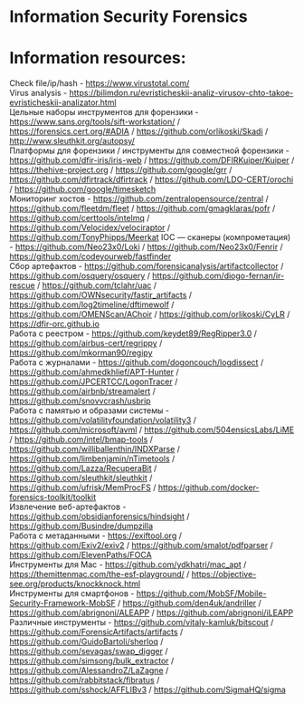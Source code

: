 # Information Security Forensics
# Information resources:
Check file/ip/hash - https://www.virustotal.com/<br>
Virus analysis - https://bilimdon.ru/evristicheskii-analiz-virusov-chto-takoe-evristicheskii-analizator.html<br>
Цельные наборы инструментов для форензики - https://www.sans.org/tools/sift-workstation/ / https://forensics.cert.org/#ADIA / https://github.com/orlikoski/Skadi / http://www.sleuthkit.org/autopsy/<br>
Платформы для форензики / инструменты для совместной форензики - https://github.com/dfir-iris/iris-web / https://github.com/DFIRKuiper/Kuiper / https://thehive-project.org / https://github.com/google/grr / https://github.com/dfirtrack/dfirtrack / https://github.com/LDO-CERT/orochi / https://github.com/google/timesketch<br>
Мониторинг хостов - https://github.com/zentralopensource/zentral / https://github.com/fleetdm/fleet / https://github.com/gmagklaras/pofr / https://github.com/certtools/intelmq / https://github.com/Velocidex/velociraptor / https://github.com/TonyPhipps/Meerkat
IOC — cканеры (компрометация) - https://github.com/Neo23x0/Loki / https://github.com/Neo23x0/Fenrir / https://github.com/codeyourweb/fastfinder<br>
Сбор артефактов - https://github.com/forensicanalysis/artifactcollector / https://github.com/osquery/osquery / https://github.com/diogo-fernan/ir-rescue / https://github.com/tclahr/uac / https://github.com/OWNsecurity/fastir_artifacts / https://github.com/log2timeline/dftimewolf / https://github.com/OMENScan/AChoir / https://github.com/orlikoski/CyLR / https://dfir-orc.github.io<br>
Работа с реестром - https://github.com/keydet89/RegRipper3.0 / https://github.com/airbus-cert/regrippy / https://github.com/mkorman90/regipy<br>
Работа с журналами - https://github.com/dogoncouch/logdissect / https://github.com/ahmedkhlief/APT-Hunter / https://github.com/JPCERTCC/LogonTracer / https://github.com/airbnb/streamalert / https://github.com/snovvcrash/usbrip <br>
Работа с памятью и образами системы - https://github.com/volatilityfoundation/volatility3 / https://github.com/microsoft/avml / https://github.com/504ensicsLabs/LiME / https://github.com/intel/bmap-tools / https://github.com/williballenthin/INDXParse / https://github.com/limbenjamin/nTimetools / https://github.com/Lazza/RecuperaBit / https://github.com/sleuthkit/sleuthkit / https://github.com/ufrisk/MemProcFS / https://github.com/docker-forensics-toolkit/toolkit <br>
Извлечение веб-артефактов - https://github.com/obsidianforensics/hindsight / https://github.com/Busindre/dumpzilla <br>
Работа с метаданными - https://exiftool.org / https://github.com/Exiv2/exiv2 / https://github.com/smalot/pdfparser / https://github.com/ElevenPaths/FOCA <br>
Инструменты для Mac - https://github.com/ydkhatri/mac_apt / https://themittenmac.com/the-esf-playground/ / https://objective-see.org/products/knockknock.html <br>
Инструменты для смартфонов - https://github.com/MobSF/Mobile-Security-Framework-MobSF / https://github.com/den4uk/andriller / https://github.com/abrignoni/ALEAPP / https://github.com/abrignoni/iLEAPP<br>
Различные инструменты - https://github.com/vitaly-kamluk/bitscout / https://github.com/ForensicArtifacts/artifacts / https://github.com/GuidoBartoli/sherloq / https://github.com/sevagas/swap_digger / https://github.com/simsong/bulk_extractor / https://github.com/AlessandroZ/LaZagne / https://github.com/rabbitstack/fibratus / https://github.com/sshock/AFFLIBv3 / https://github.com/SigmaHQ/sigma

